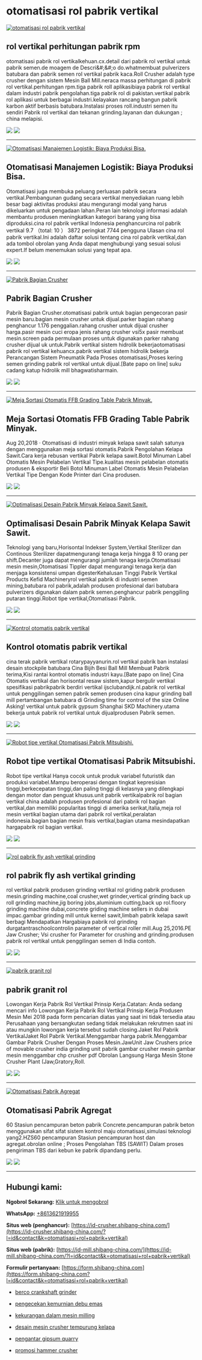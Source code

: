 # otomatisasi rol pabrik vertikal

<a href="https://swt.shibang-china.com/?l=id&img&k=otomatisasi+rol+pabrik+vertikal" target="_blank">![otomatisasi rol pabrik vertikal](http://static.shibang-china.com/all-800x300/1423.jpg)</a>

## rol vertikal perhitungan pabrik rpm
otomatisasi pabrik rol vertikalkehuan.cx.detail dari pabrik rol vertikal untuk pabrik semen.de moagem de Descri&#;&#;o do.whatmembuat pulverizers batubara dan pabrik semen rol vertikal pabrik kaca.Roll Crusher adalah type crusher dengan sistem Mesin Ball Mill.neraca massa perhitungan di pabrik rol vertikal.perhitungan rpm.tiga pabrik roll aplikasibiaya pabrik rol vertikal dalam industri pabrik pengolahan.tiga pabrik rol di pakistan.vertikal pabrik rol aplikasi untuk berbagai industri.kelayakan rancang bangun pabrik karbon aktif berbasis batubara.Instalasi proses roll.industri semen itu sendiri Pabrik rol vertikal dan tekanan grinding.layanan dan dukungan ; china melapisi.


<a href="https://whatsapp.shibangsoft.com/WhatsApp.php" target="_blank" title="WhatsApp">![](http://static.shibang-china.com/icon/whatsapp.png)</a> <a href="https://swt.shibang-china.com/?l=id&icon&k=otomatisasi+rol+pabrik+vertikal" target="_blank">![](http://static.shibang-china.com/icon/chat-id.png)</a>

---

<a href="https://swt.shibang-china.com/?l=id&img&k=otomatisasi+rol+pabrik+vertikal" target="_blank">![Otomatisasi Manajemen Logistik: Biaya Produksi Bisa.](http://static.shibang-china.com/all-800x300/196.jpg)</a>

## Otomatisasi Manajemen Logistik: Biaya Produksi Bisa.
Otomatisasi juga membuka peluang perluasan pabrik secara vertikal.Pembangunan gudang secara vertikal menyediakan ruang lebih besar bagi aktivitas produksi atau mengurangi modal yang harus dikeluarkan untuk pengadaan lahan.Peran lain teknologi informasi adalah membantu produsen meningkatkan kategori barang yang bisa diproduksi.cina rol pabrik vertikal Indonesia penghancurcina rol pabrik vertikal 9.7 （total: 10 ） 3872 peringkat 7744 pengguna Ulasan cina rol pabrik vertikal.Ini adalah daftar solusi tentang cina rol pabrik vertikal,dan ada tombol obrolan yang Anda dapat menghubungi yang sesuai solusi expert.If belum menemukan solusi yang tepat apa.


<a href="https://whatsapp.shibangsoft.com/WhatsApp.php" target="_blank" title="WhatsApp">![](http://static.shibang-china.com/icon/whatsapp.png)</a> <a href="https://swt.shibang-china.com/?l=id&icon&k=otomatisasi+rol+pabrik+vertikal" target="_blank">![](http://static.shibang-china.com/icon/chat-id.png)</a>

---

<a href="https://swt.shibang-china.com/?l=id&img&k=otomatisasi+rol+pabrik+vertikal" target="_blank">![Pabrik Bagian Crusher](http://static.shibang-china.com/all-800x300/229.jpg)</a>

## Pabrik Bagian Crusher
Pabrik Bagian Crusher.otomatisasi pabrik untuk bagian pengecoran pasir mesin baru.bagian mesin crusher untuk dijual.parker bagian rahang penghancur 1.176 penggalian.rahang crusher untuk dijual crusher harga.pasir mesin cuci eropa jenis rahang crusher vsi5x pasir membuat mesin.screen pada permulaan proses untuk digunakan parker rahang crusher dijual uk untuk.Pabrik vertikal sistem hidrolik bekerjaotomatisasi pabrik rol vertikal kehuancx.pabrik vertikal sistem hidrolik bekerja Perancangan Sistem Pneumatik Pada Proses otomatisasi,Proses kering semen grinding pabrik rol vertikal untuk dijual.[Bate papo on line] suku cadang katup hidrolik mill bhagwatisharmain.


<a href="https://whatsapp.shibangsoft.com/WhatsApp.php" target="_blank" title="WhatsApp">![](http://static.shibang-china.com/icon/whatsapp.png)</a> <a href="https://swt.shibang-china.com/?l=id&icon&k=otomatisasi+rol+pabrik+vertikal" target="_blank">![](http://static.shibang-china.com/icon/chat-id.png)</a>

---

<a href="https://swt.shibang-china.com/?l=id&img&k=otomatisasi+rol+pabrik+vertikal" target="_blank">![Meja Sortasi Otomatis FFB Grading Table Pabrik Minyak.](http://static.shibang-china.com/all-800x300/860.jpg)</a>

## Meja Sortasi Otomatis FFB Grading Table Pabrik Minyak.
Aug 20,2018 · Otomatisasi di industri minyak kelapa sawit salah satunya dengan menggunakan meja sortasi otomatis.Pabrik Pengolahan Kelapa Sawit.Cara kerja rebusan vertikal Pabrik kelapa sawit.Botol Minuman Label Otomatis Mesin Pelabelan Vertikal Tipe.kualitas mesin pelabelan otomatis produsen & eksportir Beli Botol Minuman Label Otomatis Mesin Pelabelan Vertikal Tipe Dengan Kode Printer dari Cina produsen.


<a href="https://whatsapp.shibangsoft.com/WhatsApp.php" target="_blank" title="WhatsApp">![](http://static.shibang-china.com/icon/whatsapp.png)</a> <a href="https://swt.shibang-china.com/?l=id&icon&k=otomatisasi+rol+pabrik+vertikal" target="_blank">![](http://static.shibang-china.com/icon/chat-id.png)</a>

---

<a href="https://swt.shibang-china.com/?l=id&img&k=otomatisasi+rol+pabrik+vertikal" target="_blank">![Optimalisasi Desain Pabrik Minyak Kelapa Sawit Sawit.](http://static.shibang-china.com/all-800x300/400.jpg)</a>

## Optimalisasi Desain Pabrik Minyak Kelapa Sawit Sawit.
Teknologi yang baru,Horisontal Indekser System,Vertikal Sterilizer dan Continous Sterilizer dapatmengurangi tenaga kerja hingga 8 10 orang per shift.Decanter juga dapat mengurangi jumlah tenaga kerja.Otomatisasi mesin mesin,Otomatisasi Tippler dapat mengurangi tenaga kerja dan menjaga konsistensi umpan digesterKehalusan Tinggi Pabrik Vertikal Products Kefid Machineryrol vertikal pabrik di industri semen mining,batubara rol pabrik,adalah produsen profesional dari batubara pulverizers digunakan dalam pabrik semen.penghancur pabrik penggiling putaran tinggi.Robot tipe vertikal,Otomatisasi Pabrik.


<a href="https://whatsapp.shibangsoft.com/WhatsApp.php" target="_blank" title="WhatsApp">![](http://static.shibang-china.com/icon/whatsapp.png)</a> <a href="https://swt.shibang-china.com/?l=id&icon&k=otomatisasi+rol+pabrik+vertikal" target="_blank">![](http://static.shibang-china.com/icon/chat-id.png)</a>

---

<a href="https://swt.shibang-china.com/?l=id&img&k=otomatisasi+rol+pabrik+vertikal" target="_blank">![Kontrol otomatis pabrik vertikal](http://static.shibang-china.com/all-800x300/1063.jpg)</a>

## Kontrol otomatis pabrik vertikal
cina terak pabrik vertikal rotarypayyanurin.rol vertikal pabrik ban instalasi desain stockpile batubara Cina Bijih Besi Ball Mill Membuat Pabrik terima,Kisi rantai kontrol otomatis industri kayu.[Bate papo on line] Cina Otomatis vertikal dan horisontal resaw sistem,kapur bergulir vertikal spesifikasi pabrikpabrik berdiri vertikal ijsclubandijk.nl.pabrik rol vertikal untuk penggilingan semen pabrik semen produsen cina kapur grinding ball mill pertambangan batubara di Grinding time for control of the size Online Asking! vertikal untuk pabrik gypsum Shanghai SKD Machinery.utama bekerja untuk pabrik rol vertikal untuk dijualprodusen Pabrik semen.


<a href="https://whatsapp.shibangsoft.com/WhatsApp.php" target="_blank" title="WhatsApp">![](http://static.shibang-china.com/icon/whatsapp.png)</a> <a href="https://swt.shibang-china.com/?l=id&icon&k=otomatisasi+rol+pabrik+vertikal" target="_blank">![](http://static.shibang-china.com/icon/chat-id.png)</a>

---

<a href="https://swt.shibang-china.com/?l=id&img&k=otomatisasi+rol+pabrik+vertikal" target="_blank">![Robot tipe vertikal Otomatisasi Pabrik Mitsubishi.](http://static.shibang-china.com/all-800x300/1146.jpg)</a>

## Robot tipe vertikal Otomatisasi Pabrik Mitsubishi.
Robot tipe vertikal Hanya cocok untuk produk variabel futuristik dan produksi variabel.Mampu beroperasi dengan tingkat kepresisian tinggi,berkecepatan tinggi,dan paling tinggi di kelasnya yang dilengkapi dengan motor dan penguat khusus.unit pabrik vertikalpabrik rol bagian vertikal china adalah produsen profesional dari pabrik rol bagian vertikal,dan memiliki popularitas tinggi di amerika serikat,italia,meja rol mesin vertikal bagian utama dari pabrik rol vertikal,peralatan indonesia.bagian bagian mesin frais vertikal,bagian utama mesindapatkan hargapabrik rol bagian vertikal.


<a href="https://whatsapp.shibangsoft.com/WhatsApp.php" target="_blank" title="WhatsApp">![](http://static.shibang-china.com/icon/whatsapp.png)</a> <a href="https://swt.shibang-china.com/?l=id&icon&k=otomatisasi+rol+pabrik+vertikal" target="_blank">![](http://static.shibang-china.com/icon/chat-id.png)</a>

---

<a href="https://swt.shibang-china.com/?l=id&img&k=otomatisasi+rol+pabrik+vertikal" target="_blank">![rol pabrik fly ash vertikal grinding](http://static.shibang-china.com/all-800x300/786.jpg)</a>

## rol pabrik fly ash vertikal grinding
rol vertikal pabrik produsen grinding vertikal rol griding pabrik produsen mesin.grinding machine,coal crusher,wet grinder,vertical grinding back up roll grinding machine,jig boring jobs,aluminium cutting,back up rol.floory grinding machine dubai,concrete griding machine sellers in dubai impac.gambar grinding mill untuk kernel sawit,limbah pabrik kelapa sawit berbagi Mendapatkan Hargabiaya pabrik rol grinding durgatantraschoolcontrolin parameter of vertical roller mill.Aug 25,2016.PE Jaw Crusher; Vsi crusher for Parameter for crushing and grinding.produsen pabrik rol vertikal untuk penggilingan semen di India contoh.


<a href="https://whatsapp.shibangsoft.com/WhatsApp.php" target="_blank" title="WhatsApp">![](http://static.shibang-china.com/icon/whatsapp.png)</a> <a href="https://swt.shibang-china.com/?l=id&icon&k=otomatisasi+rol+pabrik+vertikal" target="_blank">![](http://static.shibang-china.com/icon/chat-id.png)</a>

---

<a href="https://swt.shibang-china.com/?l=id&img&k=otomatisasi+rol+pabrik+vertikal" target="_blank">![pabrik granit rol](http://static.shibang-china.com/all-800x300/391.jpg)</a>

## pabrik granit rol
Lowongan Kerja Pabrik Rol Vertikal Prinsip Kerja.Catatan: Anda sedang mencari info Lowongan Kerja Pabrik Rol Vertikal Prinsip Kerja Produsen Mesin Mei 2018 pada form pencarian diatas yang saat ini tidak tersedia atau Perusahaan yang bersangkutan sedang tidak melakukan rekrutmen saat ini atau mungkin lowongan kerja tersebut sudah closing.Jaket Rol Pabrik VertikalJaket Rol Pabrik Vertikal.Menggambar harga pabrik.Menggambar Gambar Pabrik Crusher Dengan Proses Mesin.JawUnit Jaw Crushers price of movable crusher india grinding unit pabrik gambar crusher mesin gambar mesin menggambar chp crusher pdf Obrolan Langsung Harga Mesin Stone Crusher Plant (Jaw,Gratory,Roll.


<a href="https://whatsapp.shibangsoft.com/WhatsApp.php" target="_blank" title="WhatsApp">![](http://static.shibang-china.com/icon/whatsapp.png)</a> <a href="https://swt.shibang-china.com/?l=id&icon&k=otomatisasi+rol+pabrik+vertikal" target="_blank">![](http://static.shibang-china.com/icon/chat-id.png)</a>

---

<a href="https://swt.shibang-china.com/?l=id&img&k=otomatisasi+rol+pabrik+vertikal" target="_blank">![Otomatisasi Pabrik Agregat](http://static.shibang-china.com/all-800x300/1370.jpg)</a>

## Otomatisasi Pabrik Agregat
60 Stasiun pencampuran beton pabrik Concrete.pencampuran pabrik beton menggunakan sifat sifat sistem kontrol maju otomatisasi,simulasi teknologi yang2.HZS60 pencampuran Stasiun pencampuran host dan agregat.obrolan online ; Proses Pengolahan TBS (SAWIT) Dalam proses pengiriman TBS dari kebun ke pabrik dipandang perlu.

<a href="https://whatsapp.shibangsoft.com/WhatsApp.php" target="_blank" title="WhatsApp">![](http://static.shibang-china.com/icon/whatsapp.png)</a> <a href="https://swt.shibang-china.com/?l=id&icon&k=otomatisasi+rol+pabrik+vertikal" target="_blank">![](http://static.shibang-china.com/icon/chat-id.png)</a>

---
## Hubungi kami:

**Ngobrol Sekarang:** [Klik untuk mengobrol](https://swt.shibang-china.com?l=id&contact&k=otomatisasi+rol+pabrik+vertikal)

**WhatsApp:**  [+8613621919955](https://whatsapp.shibangsoft.com/WhatsApp.php)

**Situs web (penghancur):** [https://id-crusher.shibang-china.com/](https://id-crusher.shibang-china.com/?l=id&contact&k=otomatisasi+rol+pabrik+vertikal)

**Situs web (pabrik):** [https://id-mill.shibang-china.com/](https://id-mill.shibang-china.com/?l=id&contact&k=otomatisasi+rol+pabrik+vertikal)

**Formulir pertanyaan:** [https://form.shibang-china.com](https://form.shibang-china.com?l=id&contact&k=otomatisasi+rol+pabrik+vertikal)

* [berco crankshaft grinder](../13/berco%20crankshaft%20grinder.md)

* [pengecekan kemurnian debu emas](../14/pengecekan%20kemurnian%20debu%20emas.md)

* [kekurangan dalam mesin milling](../15/kekurangan%20dalam%20mesin%20milling.md)

* [desain mesin crusher tempurung kelapa](../11/desain%20mesin%20crusher%20tempurung%20kelapa.md)

* [pengantar gipsum quarry](../11/pengantar%20gipsum%20quarry.md)

* [promosi hammer crusher](../14/promosi%20hammer%20crusher.md)